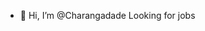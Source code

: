 - 👋 Hi, I’m @Charangadade
 Looking for jobs


<!---
Charangadade/Charangadade is a ✨ special ✨ repository because its `README.md` (this file) appears on your GitHub profile.
You can click the Preview link to take a look at your changes.
--->
